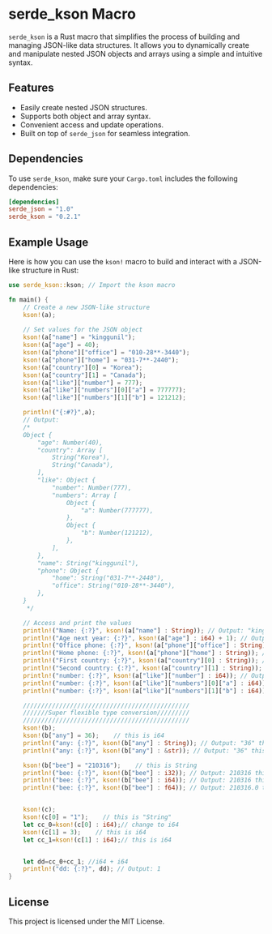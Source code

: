 # serde_kson Macro

`serde_kson` is a Rust macro that simplifies the process of building and managing JSON-like data structures. It allows you to dynamically create and manipulate nested JSON objects and arrays using a simple and intuitive syntax.

## Features

- Easily create nested JSON structures.
- Supports both object and array syntax.
- Convenient access and update operations.
- Built on top of `serde_json` for seamless integration.

## Dependencies

To use `serde_kson`, make sure your `Cargo.toml` includes the following dependencies:

```toml
[dependencies]
serde_json = "1.0"
serde_kson = "0.2.1"
```

## Example Usage

Here is how you can use the `kson!` macro to build and interact with a JSON-like structure in Rust:

```rust
use serde_kson::kson; // Import the kson macro

fn main() {
    // Create a new JSON-like structure
    kson!(a);
    
    // Set values for the JSON object
    kson!(a["name"] = "kinggunil");
    kson!(a["age"] = 40);
    kson!(a["phone"]["office"] = "010-28**-3440");
    kson!(a["phone"]["home"] = "031-7**-2440");
    kson!(a["country"][0] = "Korea");
    kson!(a["country"][1] = "Canada");
    kson!(a["like"]["number"] = 777);
    kson!(a["like"]["numbers"][0]["a"] = 777777);
    kson!(a["like"]["numbers"][1]["b"] = 121212);

    println!("{:#?}",a);
    // Output:
    /*
    Object {
        "age": Number(40),
        "country": Array [
            String("Korea"),
            String("Canada"),
        ],
        "like": Object {
            "number": Number(777),
            "numbers": Array [
                Object {
                    "a": Number(777777),
                },
                Object {
                    "b": Number(121212),
                },
            ],
        },
        "name": String("kinggunil"),
        "phone": Object {
            "home": String("031-7**-2440"),
            "office": String("010-28**-3440"),
        },
    }    
     */

    // Access and print the values
    println!("Name: {:?}", kson!(a["name"] : String)); // Output: "kinggunil"
    println!("Age next year: {:?}", kson!(a["age"] : i64) + 1); // Output: 41
    println!("Office phone: {:?}", kson!(a["phone"]["office"] : String)); // Output: "010-28**-3440"
    println!("Home phone: {:?}", kson!(a["phone"]["home"] : String)); // Output: "031-7**-2440"
    println!("First country: {:?}", kson!(a["country"][0] : String)); // Output: "Korea"
    println!("Second country: {:?}", kson!(a["country"][1] : String)); // Output: "Canada"
    println!("number: {:?}", kson!(a["like"]["number"] : i64)); // Output: 777
    println!("number: {:?}", kson!(a["like"]["numbers"][0]["a"] : i64)); // Output: 777
    println!("number: {:?}", kson!(a["like"]["numbers"][1]["b"] : i64)); // Output: 121212

    //////////////////////////////////////////////
    ///////Super flexible type conversion/////////
    //////////////////////////////////////////////
    kson!(b);
    kson!(b["any"] = 36);    // this is i64
    println!("any: {:?}", kson!(b["any"] : String)); // Output: "36" this is string !!
    println!("any: {:?}", kson!(b["any"] : &str)); // Output: "36" this is &str !!

    kson!(b["bee"] = "210316");    // this is String
    println!("bee: {:?}", kson!(b["bee"] : i32)); // Output: 210316 this is i32 !!
    println!("bee: {:?}", kson!(b["bee"] : i64)); // Output: 210316 this is i64 !!
    println!("bee: {:?}", kson!(b["bee"] : f64)); // Output: 210316.0 this is f64 !!


    kson!(c);
    kson!(c[0] = "1");    // this is "String"
    let cc_0=kson!(c[0] : i64);// change to i64
    kson!(c[1] = 3);    // this is i64
    let cc_1=kson!(c[1] : i64);// this is i64


    let dd=cc_0+cc_1; //i64 + i64
    println!("dd: {:?}", dd); // Output: 1
}
```

## License

This project is licensed under the MIT License.